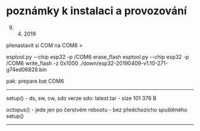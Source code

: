 # poznámky k instalaci a provozování

9. 4. 2019

přenastavit si COM na COM6 >

esptool.py --chip esp32 -p /COM6 erase_flash
esptool.py --chip esp32 -p /COM6 write_flash -z 0x1000 ./down/esp32-20190409-v1.10-271-g74ed06828.bin

pak:
prepare.bat COM6

---

setup() - ds, sw, cw, sdo
verze sdo: latest.tar - size 101 376 B

octopus() - jede jen po čerstvém rebootu - bez předchozícho spuštěného setup()

---
